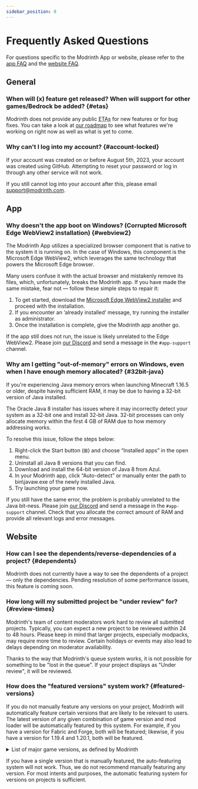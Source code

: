 ```yaml
---
sidebar_position: 0
---
```


# Frequently Asked Questions

For questions specific to the Modrinth App or website, please refer to the [app FAQ](#app) and the [website FAQ](#website).

## General

### When will (x) feature get released? When will support for other games/Bedrock be added? {#etas}

Modrinth does not provide any public <abbr title="Estimated Time of Arrival">ETAs</abbr> for new features or for bug fixes. You can take a look at [our roadmap](roadmap.md) to see what features we're working on right now as well as what is yet to come.

### Why can't I log into my account? {#account-locked}

If your account was created on or before August 5th, 2023, your account was created using GitHub. Attempting to reset your password or log in through any other service will not work.

If you still cannot log into your account after this, please email support@modrinth.com.

## App

### Why doesn't the app boot on Windows? (Corrupted Microsoft Edge WebView2 installation) {#webview2}

The Modrinth App utilizes a specialized browser component that is native to the system it is running on. In the case of Windows, this component is the Microsoft Edge WebView2, which leverages the same technology that powers the Microsoft Edge browser.

Many users confuse it with the actual browser and mistakenly remove its files, which, unfortunately, breaks the Modrinth app. If you have made the same mistake, fear not — follow these simple steps to repair it:

1. To get started, download the [Microsoft Edge WebView2 installer](https://go.microsoft.com/fwlink/p/?LinkId=2124703) and proceed with the installation.
2. If you encounter an ‘already installed’ message, try running the installer as administrator.
3. Once the installation is complete, give the Modrinth app another go.

If the app still does not run, the issue is likely unrelated to the Edge WebView2. Please join [our Discord][Discord] and send a message in the `#app-support` channel.

### Why am I getting "out-of-memory" errors on Windows, even when I have enough memory allocated? {#32bit-java}

If you're experiencing Java memory errors when launching Minecraft 1.16.5 or older, despite having sufficient RAM, it may be due to having a 32-bit version of Java installed.

The Oracle Java 8 installer has issues where it may incorrectly detect your system as a 32-bit one and install 32-bit Java. 32-bit processes can only allocate memory within the first 4 GB of RAM due to how memory addressing works.

To resolve this issue, follow the steps below:
1. Right-click the Start button (⊞) and choose “Installed apps” in the open menu.
2. Uninstall all Java 8 versions that you can find.
3. Download and install the 64-bit version of Java 8 from Azul.
4. In your Modrinth app, click “Auto-detect” or manually enter the path to bin\javaw.exe of the newly installed Java.
5. Try launching your game now.

If you still have the same error, the problem is probably unrelated to the Java bit-ness. Please join [our Discord][Discord] and send a message in the `#app-support` channel. Check that you allocate the correct amount of RAM and provide all relevant logs and error messages.

## Website

### How can I see the dependents/reverse-dependencies of a project? {#dependents}

Modrinth does not currently have a way to see the dependents of a project — only the dependencies. Pending resolution of some performance issues, this feature is coming soon.

### How long will my submitted project be "under review" for? {#review-times}

Modrinth's team of content moderators work hard to review all submitted projects. Typically, you can expect a new project to be reviewed within 24 to 48 hours. Please keep in mind that larger projects, especially modpacks, may require more time to review. Certain holidays or events may also lead to delays depending on moderator availability.

Thanks to the way that Modrinth's queue system works, it is not possible for something to be "lost in the queue". If your project displays as "Under review", it will be reviewed.

### How does the "featured versions" system work? {#featured-versions}

If you do not manually feature any versions on your project, Modrinth will automatically feature certain versions that are likely to be relevant to users. The latest version of any given combination of game version and mod loader will be automatically featured by this system. For example, if you have a version for Fabric and Forge, both will be featured; likewise, if you have a version for 1.19.4 and 1.20.1, both will be featured.

<details>
<summary>List of major game versions, as defined by Modrinth</summary>

1.20.1, 1.20, 1.19.4, 1.19.3, 1.19.2, 1.19, 1.18.2, 1.17.1, 1.16.5, 1.16.1, 1.15.2, 1.14.4, 1.13.2, 1.12.2, 1.11.2, 1.10.2, 1.9.4, 1.8.9, 1.7.10, 1.6.4, 1.5.2, 1.4.7, 1.3.2, 1.2.5, 1.1, b1.7.3

This list was last updated September 2nd, 2023. If you wish to see the list of latest versions at any time, the following command can be run in a Bash terminal:  
`curl -s https://api.modrinth.com/v2/tag/game_version | jq -r '[.[] | select(.major==true) | .version] | join(", ")'`

</details>

If you have a single version that is manually featured, the auto-featuring system will not work. Thus, we do not recommend manually featuring any version. For most intents and purposes, the automatic featuring system for versions on projects is sufficient.

[Discord]: https://discord.gg/modrinth